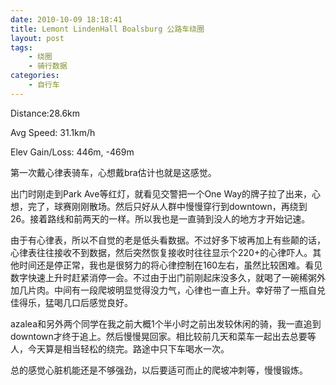 ```yaml
---
date: 2010-10-09 18:18:41
title: Lemont LindenHall Boalsburg 公路车绕圈
layout: post
tags:
    - 绕圈
    - 骑行数据
categories:
    - 自行车
---
```

Distance:28.6km

Avg Speed: 31.1km/h

Elev Gain/Loss: 446m, -469m

第一次戴心律表骑车，心想戴bra估计也就是这感觉。

出门时刚走到Park Ave等红灯，就看见交警把一个One Way的牌子拉了出来，心想，完了，球赛刚刚散场。然后只好从人群中慢慢穿行到downtown，再绕到26。接着路线和前两天的一样。所以我也是一直骑到没人的地方才开始记速。

由于有心律表，所以不自觉的老是低头看数据。不过好多下坡再加上有些颠的话，心律表往往接收不到数据，然后突然恢复接收时往往显示个220+的心律吓人。其他时间还是停正常，我也是很努力的将心律控制在160左右，虽然比较困难。看见数字快速上升时赶紧消停一会。不过由于出门前刚起床没多久，就喝了一碗稀粥外加几片肉。中间有一段爬坡明显觉得没力气，心律也一直上升。幸好带了一瓶自兑佳得乐，猛喝几口后感觉良好。

azalea和另外两个同学在我之前大概1个半小时之前出发较休闲的骑，我一直追到downtown才终于追上。然后慢慢晃回家。相比较前几天和菜车一起出去总要等人，今天算是相当轻松的绕完。路途中只下车喝水一次。

总的感觉心脏机能还是不够强劲，以后要适可而止的爬坡冲刺等，慢慢锻炼。